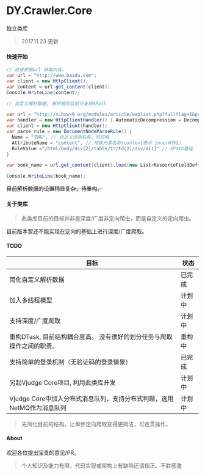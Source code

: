 # DY.Crawler.Core
独立类库

> 2017.11.23 更新



#### 快速开始 

``` c#
// 直接根据url 获取内容。
var url = "http://www.baidu.com";
var client = new HttpClient();
var content = url.get_content(client);
Console.WriteLine(content);
```



``` c#
// 自定义解析数据, 解析规则目前只支持XPath

var url = "http://m.bxwx9.org/modules/article/waplist.php?fullflag=1&page=1";
var handler = new HttpClientHandler() { AutomaticDecompression = DecompressionMethods.GZip };
var client = new HttpClient(handler);
var parse_rule = new DocumentNodeParseRule() { 
  Name = "书名", // 自定义规则名称，可忽略
  AttributeName = "content", // 待取元素名称(content表示 innerHTML)
  RuleValue ="/html/body/div[2]/table/tr/td[2]/div/a[1]" // XPath路径
}

var book_name = url.get_content(client).load(new List<ResourceFieldDef>() {parse_rule});

Console.WriteLine(book_name);
```



~~目前解析数据的设置稍显复杂，待重构。~~



#### 关于类库

> 此类库目前的目标并非是深度/广度非定向爬虫，而是自定义的定向爬虫。

目前版本暂还不能实现在定向的基础上进行深度/广度爬取。



#### TODO

| 目标                                       | 状态   |
| ---------------------------------------- | ---- |
| 简化自定义解析数据                                | 已完成  |
| 加入多线程模型                                  | 计划中  |
| 支持深度/广度爬取                                | 计划中  |
| 重构DTask, 目前结构耦合度高。 没有很好的划分任务与爬取操作之间的职责。  | 重构中  |
| 支持简单的登录机制（无验证码的登录情景）                     | 已完成  |
| 另起Vjudge Core项目, 利用此类库开发                 | 计划中  |
| Vjudge Core中加入分布式消息队列，支持分布式判题，选用NetMQ作为消息队列 | 计划中  |



> 先简化目前的结构，让单步定向爬取变得更简洁，可连贯操作。



#### About

欢迎各位提出宝贵的意见/PR。

> 个人知识及能力有限，代码实现或架构上有缺陷还请指正。不胜感激